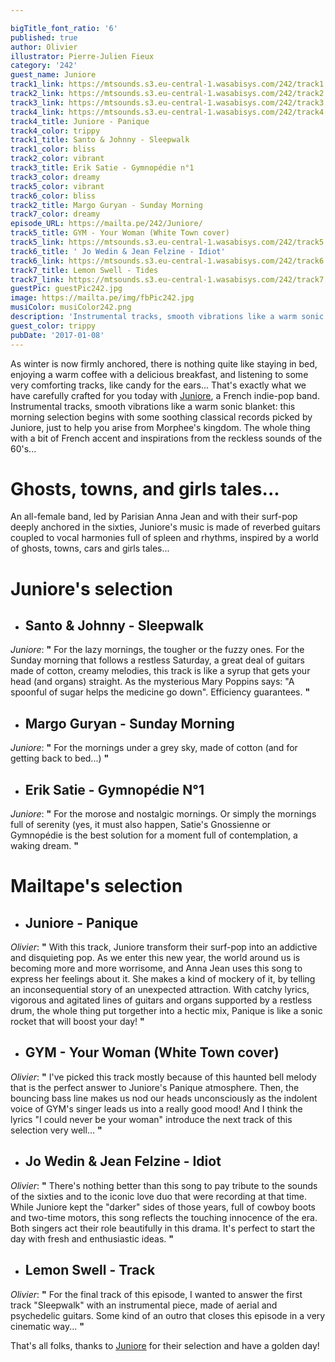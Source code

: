 ```yaml
---

bigTitle_font_ratio: '6'
published: true
author: Olivier
illustrator: Pierre-Julien Fieux
category: '242'
guest_name: Juniore
track1_link: https://mtsounds.s3.eu-central-1.wasabisys.com/242/track1.mp3
track2_link: https://mtsounds.s3.eu-central-1.wasabisys.com/242/track2.mp3
track3_link: https://mtsounds.s3.eu-central-1.wasabisys.com/242/track3.mp3
track4_link: https://mtsounds.s3.eu-central-1.wasabisys.com/242/track4.mp3
track4_title: Juniore - Panique
track4_color: trippy
track1_title: Santo & Johnny - Sleepwalk
track1_color: bliss
track2_color: vibrant
track3_title: Erik Satie - Gymnopédie n°1
track3_color: dreamy
track5_color: vibrant
track6_color: bliss
track2_title: Margo Guryan - Sunday Morning
track7_color: dreamy
episode_URL: https://mailta.pe/242/Juniore/
track5_title: GYM - Your Woman (White Town cover)
track5_link: https://mtsounds.s3.eu-central-1.wasabisys.com/242/track5.mp3
track6_title: ' Jo Wedin & Jean Felzine - Idiot'
track6_link: https://mtsounds.s3.eu-central-1.wasabisys.com/242/track6.mp3
track7_title: Lemon Swell - Tides
track7_link: https://mtsounds.s3.eu-central-1.wasabisys.com/242/track7.mp3
guestPic: guestPic242.jpg
image: https://mailta.pe/img/fbPic242.jpg
musiColor: musiColor242.png
description: 'Instrumental tracks, smooth vibrations like a warm sonic blanket: this morning selection begins with some soothing classical records picked by Juniore, just to help you arise from Morphee''s kingdom.'
guest_color: trippy
pubDate: '2017-01-08'
---
```

As winter is now firmly anchored, there is nothing quite like staying in bed, enjoying a warm coffee with a delicious breakfast, and listening to some very comforting tracks, like candy for the ears... That's exactly what we have carefully crafted for you today with [Juniore](https://heyjuniore.bandcamp.com), a French indie-pop band. Instrumental tracks, smooth vibrations like a warm sonic blanket: this morning selection begins with some soothing classical records picked by Juniore, just to help you arise from Morphee's kingdom. The whole thing with a bit of French accent and inspirations from the reckless sounds of the 60's...



# Ghosts, towns, and girls tales...

An all-female band, led by Parisian Anna Jean and with their surf-pop deeply anchored in the sixties, Juniore's music is made of reverbed guitars coupled to vocal harmonies full of spleen and rhythms, inspired by a world of ghosts, towns, cars and girls tales...


# Juniore's selection

+ ## Santo & Johnny - Sleepwalk
_Juniore_: **"** For the lazy mornings, the tougher or the fuzzy ones. For the Sunday morning that follows a restless Saturday, a great deal of guitars made of cotton, creamy melodies, this track is like a syrup that gets your head (and organs) straight. As the mysterious Mary Poppins says: "A spoonful of sugar helps the medicine go down". Efficiency guarantees. **"** 

+ ## Margo Guryan - Sunday Morning
_Juniore_: **"** For the mornings under a grey sky, made of cotton (and for getting back to bed...) **"** 

+ ## Erik Satie - Gymnopédie N°1
_Juniore_: **"** For the morose and nostalgic mornings. Or simply the mornings full of serenity (yes, it must also happen, Satie's Gnossienne or Gymnopédie is the best solution for a moment full of contemplation, a waking dream. **"** 


# Mailtape's selection

+ ## Juniore - Panique
_Olivier_: **"** With this track, Juniore transform their surf-pop into an addictive and disquieting pop. As we enter this new year, the world around us is becoming more and more worrisome, and Anna Jean uses this song to express her feelings about it. She makes a kind of mockery of it, by telling an inconsequential story of an unexpected attraction. With catchy lyrics, vigorous and agitated lines of guitars and organs supported by a restless drum, the whole thing put torgether into a hectic mix, Panique is like a sonic rocket that will boost your day! **"** 

+ ## GYM - Your Woman (White Town cover)
_Olivier_: **"** I've picked this track mostly because of this haunted bell melody that is the perfect answer to Juniore's Panique atmosphere. Then, the bouncing bass line makes us nod our heads unconsciously as the indolent voice of GYM's singer leads us into a really good mood! And I think the lyrics "I could never be your woman" introduce the next track of this selection very well... **"** 

+ ## Jo Wedin & Jean Felzine - Idiot
_Olivier_: **"** There's nothing better than this song to pay tribute to the sounds of the sixties and to the iconic love duo that were recording at that time. While Juniore kept the "darker" sides of those years, full of cowboy boots and two-time motors, this song reflects the touching innocence of the era. Both singers act their role beautifully in this drama. It's perfect to start the day with fresh and enthusiastic ideas. **"** 

+ ## Lemon Swell - Track
_Olivier_: **"** For the final track of this episode, I wanted to answer the first track "Sleepwalk" with an instrumental piece, made of aerial and psychedelic guitars. Some kind of an outro that closes this episode in a very cinematic way... **"** 

That's all folks, thanks to [Juniore](https://heyjuniore.bandcamp.com) for their selection and have a golden day! 

